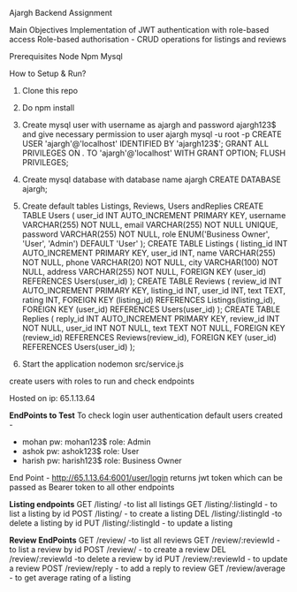 Ajargh Backend Assignment

Main Objectives
Implementation of JWT authentication with role-based access
Role-based authorisation - CRUD operations for listings and reviews

Prerequisites
Node
Npm
Mysql

How to Setup & Run?

1. Clone this repo
2. Do npm install
3. Create mysql user with username as ajargh and password ajargh123$ and give necessary permission to user ajargh 
   mysql -u root -p
   CREATE USER 'ajargh'@'localhost' IDENTIFIED BY 'ajargh123$';
   GRANT ALL PRIVILEGES ON *.* TO 'ajargh'@'localhost' WITH GRANT OPTION;
   FLUSH PRIVILEGES;
5. Create mysql database with database name ajargh 
   CREATE DATABASE ajargh;
6. Create default tables Listings, Reviews, Users andReplies
  CREATE TABLE Users (
    user_id INT AUTO_INCREMENT PRIMARY KEY,
    username VARCHAR(255) NOT NULL,
    email VARCHAR(255) NOT NULL UNIQUE,
    password VARCHAR(255) NOT NULL,
    role ENUM('Business Owner', 'User', 'Admin') DEFAULT 'User'
);
CREATE TABLE Listings (
    listing_id INT AUTO_INCREMENT PRIMARY KEY,
    user_id INT,
    name VARCHAR(255) NOT NULL,
    phone VARCHAR(20) NOT NULL,
    city VARCHAR(100) NOT NULL,
    address VARCHAR(255) NOT NULL,
    FOREIGN KEY (user_id) REFERENCES Users(user_id)
);
CREATE TABLE Reviews (
    review_id INT AUTO_INCREMENT PRIMARY KEY,
    listing_id INT,
    user_id INT,
    text TEXT,
    rating INT,
    FOREIGN KEY (listing_id) REFERENCES Listings(listing_id),
    FOREIGN KEY (user_id) REFERENCES Users(user_id)
);
CREATE TABLE Replies (
    reply_id INT AUTO_INCREMENT PRIMARY KEY,
    review_id INT NOT NULL,
    user_id INT NOT NULL,
    text TEXT NOT NULL,
    FOREIGN KEY (review_id) REFERENCES Reviews(review_id),
    FOREIGN KEY (user_id) REFERENCES Users(user_id)
);

7. Start the application 
    nodemon src/service.js

create users with roles to run and check endpoints

Hosted on ip: 65.1.13.64

**EndPoints to Test**
To check login user authentication
default users created -
- mohan pw: mohan123$ role: Admin
- ashok pw: ashok123$ role: User
- harish pw: harish123$ role: Business Owner

End Point - http://65.1.13.64:6001/user/login returns jwt token which can be passed as Bearer token to all other endpoints

**Listing endpoints**
GET /listing/ -to list all listings
GET /listing/:listingId - to list a listing by id
POST /listing/ - to create a listing
DEL /listing/:listingId -to delete a listing by id
PUT /listing/:listingId - to update a listing

**Review EndPoints**
GET /review/ -to list all reviews
GET /review/:reviewId - to list a review by id
POST /review/ - to create a review
DEL /review/:reviewId -to delete a review by id
PUT /review/:reviewId - to update a review
POST /review/reply - to add a reply to review
GET /review/average - to get average rating of a listing




  




